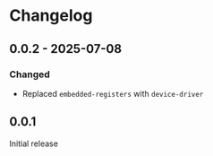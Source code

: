 # Changelog

## 0.0.2 - 2025-07-08
### Changed
- Replaced `embedded-registers` with `device-driver`

## 0.0.1
Initial release
